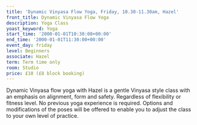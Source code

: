 ```yaml
---
title: 'Dynamic Vinyasa Flow Yoga, Friday, 10.30-11.30am, Hazel'
front_title: Dynamic Vinyasa Flow Yoga
description: Yoga Class
yoast_keyword: Yoga
start_time: '2000-01-01T10:30:00+00:00'
end_time: '2000-01-01T11:30:00+00:00'
event_day: friday
level: Beginners
associate: Hazel
term: Term time only
room: Studio
price: £10 (£8 block booking)
---
```


Dynamic Vinyasa flow yoga with Hazel is a gentle Vinyasa style class with an emphasis on alignment, form and safety. Regardless of flexibility or fitness level. No previous yoga experience is required. Options and modifications of the poses will be offered to enable you to adjust the class to your own level of practice.

